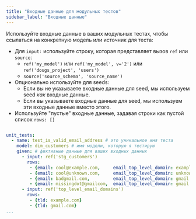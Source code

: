 ```yaml
---
title: "Входные данные для модульных тестов"
sidebar_label: "Входные данные"
---
```


Используйте входные данные в ваших модульных тестах, чтобы ссылаться на конкретную модель или источник для теста:

- Для `input:` используйте строку, которая представляет вызов `ref` или `source`:
    - `ref('my_model')` или `ref('my_model', v='2')` или `ref('dougs_project', 'users')`
    - `source('source_schema', 'source_name')`
- Опционально используйте для seeds:
    - Если вы не указываете входные данные для seed, мы используем seed _как_ входные данные.
    - Если вы указываете входные данные для seed, мы используем эти входные данные вместо этого.
- Используйте "пустые" входные данные, задавая строки как пустой список `rows: []`

```yml

unit_tests:
  - name: test_is_valid_email_address # это уникальное имя теста
    model: dim_customers # имя модели, которую я тестирую
    given: # фиктивные данные для ваших входных данных
      - input: ref('stg_customers')
        rows:
         - {email: cool@example.com,     email_top_level_domain: example.com}
         - {email: cool@unknown.com,     email_top_level_domain: unknown.com}
         - {email: badgmail.com,         email_top_level_domain: gmail.com}
         - {email: missingdot@gmailcom,  email_top_level_domain: gmail.com}
      - input: ref('top_level_email_domains')
        rows:
         - {tld: example.com}
         - {tld: gmail.com}
...

```
